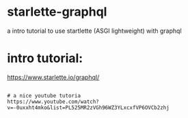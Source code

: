 # starlette-graphql
a intro tutorial to use startlette (ASGI lightweight) with graphql



# intro tutorial: 
https://www.starlette.io/graphql/

``` univon app:<func_name>

# a nice youtube tutoria 
https://www.youtube.com/watch?v=-0uxxht4mko&list=PL525MR2zVGh96WZ3YLxcxfVP6OVCb2zhj
